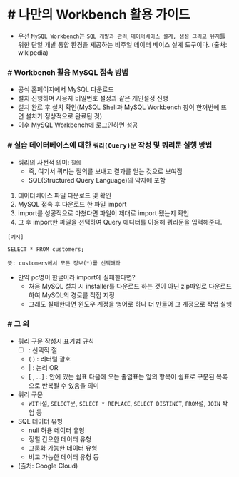 # # 나만의 Workbench 활용 가이드
- 우선 `MySQL Workbench`는 `SQL 개발과 관리`, `데이터베이스 설계, 생성 그리고 유지`를 위한 단일 개발 통합 환경을 제공하는 비주얼 데이터 베이스 설계 도구이다. (출처: wikipedia)


### # Workbench 활용 MySQL 접속 방법
- 공식 홈페이지에서 MySQL 다운로드
- 설치 진행하며 사용자 비밀번호 설정과 같은 개인설정 진행
- 설치 완료 후 설치 확인(MySQL Shell과 MySQL Workbench 창이 한꺼번에 뜨면 설치가 정상적으로 완료된 것)
- 이후 MySQL Workbench에 로그인하면 성공 

### # 실습 데이터베이스에 대한 `쿼리(Query)문` 작성 및 쿼리문 실행 방법
- 쿼리의 사전적 의미: `질의`
    - 즉, 여기서 쿼리는 질의를 보내고 결과를 얻는 것으로 보여짐
    - SQL(Structured Query Language)의 약자에 포함



1. 데이터베이스 파일 다운로드 및 확인 
2. MySQL 접속 후 다운로드 한 파일 import
3. import를 성공적으로 마쳤다면 파일이 제대로 import 됐는지 확인
4. 그 후 import한 파일을 선택하여 Query 에디터를 이용해 쿼리문을 입력해준다.
```
[예시]

SELECT * FROM customers;

뜻: customers에서 모든 정보(*)를 선택해라
```
- 만약 pc명이 한글이라 import에 실패한다면?
    - 처음 MySQL 설치 시 installer를 다운로드 하는 것이 아닌 zip파일로 다운로드하여 MySQL의 경로를 직접 지정
    - 그래도 실패한다면 윈도우 계정을 영어로 하나 더 만들어 그 계정으로 작업 실행

### # 그 외
- 쿼리 구문 작성시 표기법 규칙
    - [ ] : 선택적 절
    - ( ) : 리터럴 괄호
    - | : 논리 OR
    - [ , ...] : 안에 있는 쉼표 다음에 오는 줄임표는 앞의 항목이 쉼표로 구분된 목록으로 반복될 수 있음을 의미
- 쿼리 구문
    - `WITH`절, `SELECT`문, `SELECT * REPLACE`, `SELECT DISTINCT`, `FROM`절, `JOIN` 작업 등
- SQL 데이터 유형
    - null 허용 데이터 유형
    - 정렬 간으한 데이터 유형
    - 그룹화 가능한 데이터 유형
    - 비교 가능한 데이터 유형 등
- (출처: Google Cloud)
